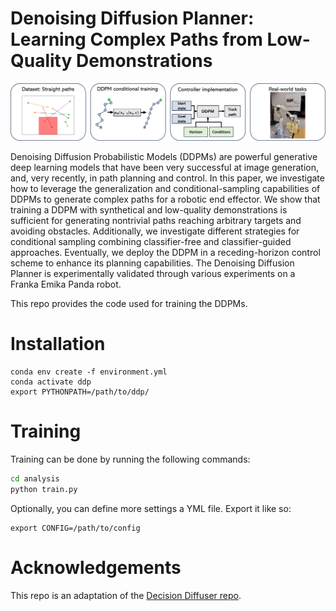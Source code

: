 # Denoising Diffusion Planner: Learning Complex Paths from Low-Quality Demonstrations 
<div align="center">

![](images/pipeline.png)
</div>

Denoising Diffusion Probabilistic Models (DDPMs)
are powerful generative deep learning models that have been
very successful at image generation, and, very recently, in path
planning and control. In this paper, we investigate how to
leverage the generalization and conditional-sampling capabilities
of DDPMs to generate complex paths for a robotic end effector.
We show that training a DDPM with synthetical and low-quality
demonstrations is sufficient for generating nontrivial paths reaching arbitrary targets and avoiding obstacles. Additionally, we
investigate different strategies for conditional sampling combining classifier-free and classifier-guided approaches. Eventually,
we deploy the DDPM in a receding-horizon control scheme
to enhance its planning capabilities. The Denoising Diffusion
Planner is experimentally validated through various experiments
on a Franka Emika Panda robot. 

This repo provides the code used for training the DDPMs.

# Installation
```
conda env create -f environment.yml
conda activate ddp
export PYTHONPATH=/path/to/ddp/
```

# Training
Training can be done by running the following commands: 

```bash
cd analysis
python train.py
```
Optionally, you can define more settings a YML file. Export it like so:
```
export CONFIG=/path/to/config
```

# Acknowledgements

This repo is an adaptation of the [Decision Diffuser repo](https://github.com/anuragajay/decision-diffuser/tree/main/code).